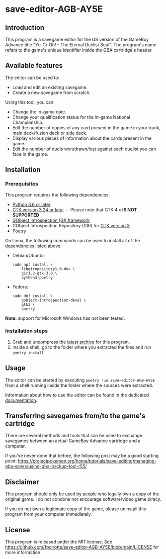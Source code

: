 # save-editor-AGB-AY5E

## Introduction

This program is a savegame editor for the US version of the GameBoy Advance title "Yu-Gi-Oh! - The Eternal Duelist Soul".
The program's name refers to the game's unique identifier inside the GBA cartridge's header.


## Available features

The editor can be used to:

*   Load and edit an existing savegame.
*   Create a new savegame from scratch.

Using this tool, you can:

*   Change the in-game date.
*   Change your qualification status for the in-game National Championship.
*   Edit the number of copies of any card present in the game in your trunk, main deck/fusion deck or side deck.
*   Display various pieces of information about the cards present in the game.
*   Edit the number of duels won/drawn/lost against each duelist you can face in the game.


## Installation

### Prerequisites

This program requires the following dependencies:

*   [Python 3.6 or later](https://www.python.org/downloads/)
*   [GTK version 3.24 or later](https://www.gtk.org/) -- Please note that GTK 4.x **IS NOT SUPPORTED**
*   [GObject Introspection (GI) framework](https://gi.readthedocs.io/en/latest/)
*   GObject Introspection Repository (GIR) for [GTK version 3](https://www.gtk.org/)
*   [Poetry](https://python-poetry.org/docs/#installation)

On Linux, the following commands can be used to install all of the dependencies listed above:

*   Debian/Ubuntu:

        sudo apt install \
            libgirepository1.0-dev \
            gir1.2-gtk-3.0 \
            python3-poetry`

*   Fedora:

        sudo dnf install \
            gobject-introspection-devel \
            gtk3 \
            poetry

**Note:** support for Microsoft Windows has not been tested.

### Installation steps

1.  Grab and uncompress the [latest archive](https://github.com/fpoirotte/save-editor-AGB-AY5E/archive/refs/heads/main.tar.gz) for this program.
2.  Inside a shell, go to the folder where you extracted the files and run `poetry install`


## Usage

The editor can be started by executing `poetry run save-editor-AGB-AY5E` from a shell running inside the folder where the sources were extracted.

Information about how to use the editor can be found in the dedicated [documentation](./docs/Usage.md).


## Transferring savegames from/to the game's cartridge

There are several methods and tools that can be used to exchange savegames between an actual GameBoy Advance cartridge and a computer.

If you've never done that before, the following post may be a good starting point:
https://projectpokemon.org/home/tutorials/save-editing/managing-gba-saves/using-gba-backup-tool-r55/


## Disclaimer

This program should only be used by people who legally own a copy of the original game.
I do not condone nor encourage software/video game piracy.

If you do not own a legitimate copy of the game, please uninstall this program from your computer immediately.


## License

This program is released under the MIT license.
See https://github.com/fpoirotte/save-editor-AGB-AY5E/blob/main/LICENSE for more information.
